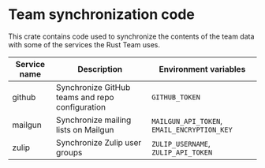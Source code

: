 # Team synchronization code

This crate contains code used to synchronize the contents of the
team data with some of the services the Rust Team uses.

| Service name | Description                                     | Environment variables                       |
|--------------|-------------------------------------------------|---------------------------------------------|
| github       | Synchronize GitHub teams and repo configuration | `GITHUB_TOKEN`                              |
| mailgun      | Synchronize mailing lists on Mailgun            | `MAILGUN_API_TOKEN`, `EMAIL_ENCRYPTION_KEY` |
| zulip        | Synchronize Zulip user groups                   | `ZULIP_USERNAME`, `ZULIP_API_TOKEN`         |
